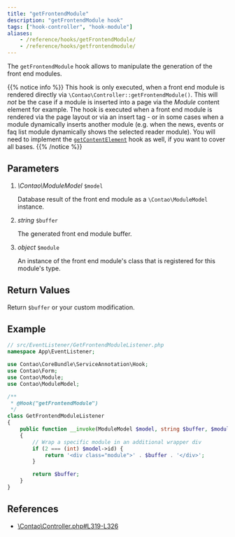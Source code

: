 ```yaml
---
title: "getFrontendModule"
description: "getFrontendModule hook"
tags: ["hook-controller", "hook-module"]
aliases:
    - /reference/hooks/getFrontendModule/
    - /reference/hooks/getfrontendmodule/
---
```



The `getFrontendModule` hook allows to manipulate the generation of the front end
modules.

{{% notice info %}}
This hook is only executed, when a front end module is rendered directly via 
`\Contao\Controller::getFrontendModule()`. This will _not_ be the case if a module 
is inserted into a page via the _Module_ content element for example. The hook is
executed when a front end module is rendered via the page layout or via an insert
tag - or in some cases when a module dynamically inserts another module (e.g. when
the news, events or faq list module dynamically shows the selected reader module).
You will need to implement the [`getContentElement`](/reference/hooks/getContentElement/)
hook as well, if you want to cover all bases.
{{% /notice %}}


## Parameters

1. *\Contao\ModuleModel* `$model`

    Database result of the front end module as a `\Contao\ModuleModel` instance.

2. *string* `$buffer`

    The generated front end module buffer.
    
3. *object* `$module`

    An instance of the front end module's class that is registered for this module's
    type.


## Return Values

Return `$buffer` or your custom modification.


## Example

```php
// src/EventListener/GetFrontendModuleListener.php
namespace App\EventListener;

use Contao\CoreBundle\ServiceAnnotation\Hook;
use Contao\Form;
use Contao\Module;
use Contao\ModuleModel;

/**
 * @Hook("getFrontendModule")
 */
class GetFrontendModuleListener
{
    public function __invoke(ModuleModel $model, string $buffer, $module): string
    {
        // Wrap a specific module in an additional wrapper div
        if (2 === (int) $model->id) {
            return '<div class="module">' . $buffer . '</div>';
        }

        return $buffer;
    }
}
```


## References

* [\Contao\Controller.php#L319-L326](https://github.com/contao/contao/blob/4.7.6/core-bundle/src/Resources/contao/library/Contao/Controller.php#L319-L326)
